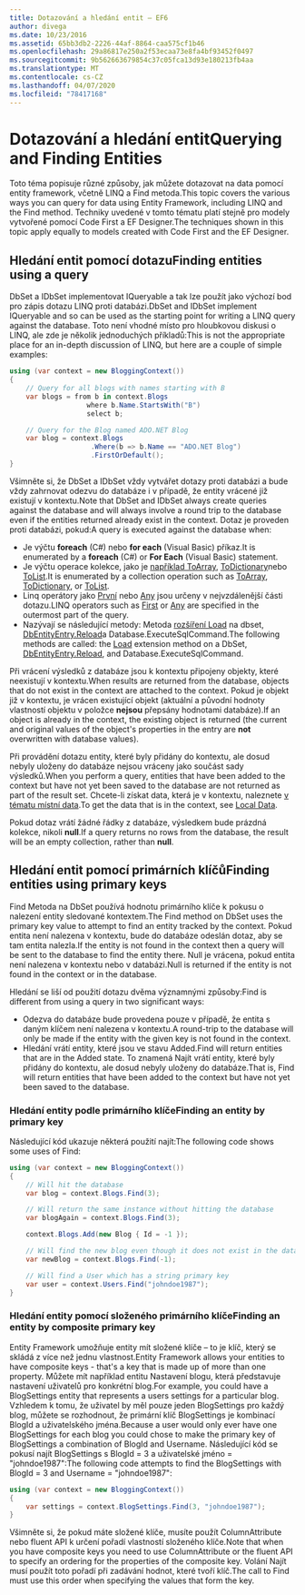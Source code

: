```yaml
---
title: Dotazování a hledání entit – EF6
author: divega
ms.date: 10/23/2016
ms.assetid: 65bb3db2-2226-44af-8864-caa575cf1b46
ms.openlocfilehash: 29a86817e250a2f53ecaa73e8fa4bf93452f0497
ms.sourcegitcommit: 9b562663679854c37c05fca13d93e180213fb4aa
ms.translationtype: MT
ms.contentlocale: cs-CZ
ms.lasthandoff: 04/07/2020
ms.locfileid: "78417168"
---
```

# <a name="querying-and-finding-entities"></a><span data-ttu-id="37fce-102">Dotazování a hledání entit</span><span class="sxs-lookup"><span data-stu-id="37fce-102">Querying and Finding Entities</span></span>
<span data-ttu-id="37fce-103">Toto téma popisuje různé způsoby, jak můžete dotazovat na data pomocí entity framework, včetně LINQ a Find metoda.</span><span class="sxs-lookup"><span data-stu-id="37fce-103">This topic covers the various ways you can query for data using Entity Framework, including LINQ and the Find method.</span></span> <span data-ttu-id="37fce-104">Techniky uvedené v tomto tématu platí stejně pro modely vytvořené pomocí Code First a EF Designer.</span><span class="sxs-lookup"><span data-stu-id="37fce-104">The techniques shown in this topic apply equally to models created with Code First and the EF Designer.</span></span>  

## <a name="finding-entities-using-a-query"></a><span data-ttu-id="37fce-105">Hledání entit pomocí dotazu</span><span class="sxs-lookup"><span data-stu-id="37fce-105">Finding entities using a query</span></span>  

<span data-ttu-id="37fce-106">DbSet a IDbSet implementovat IQueryable a tak lze použít jako výchozí bod pro zápis dotazu LINQ proti databázi.</span><span class="sxs-lookup"><span data-stu-id="37fce-106">DbSet and IDbSet implement IQueryable and so can be used as the starting point for writing a LINQ query against the database.</span></span> <span data-ttu-id="37fce-107">Toto není vhodné místo pro hloubkovou diskusi o LINQ, ale zde je několik jednoduchých příkladů:</span><span class="sxs-lookup"><span data-stu-id="37fce-107">This is not the appropriate place for an in-depth discussion of LINQ, but here are a couple of simple examples:</span></span>  

``` csharp
using (var context = new BloggingContext())
{
    // Query for all blogs with names starting with B
    var blogs = from b in context.Blogs
                   where b.Name.StartsWith("B")
                   select b;

    // Query for the Blog named ADO.NET Blog
    var blog = context.Blogs
                    .Where(b => b.Name == "ADO.NET Blog")
                    .FirstOrDefault();
}
```  

<span data-ttu-id="37fce-108">Všimněte si, že DbSet a IDbSet vždy vytvářet dotazy proti databázi a bude vždy zahrnovat odezvu do databáze i v případě, že entity vrácené již existují v kontextu.</span><span class="sxs-lookup"><span data-stu-id="37fce-108">Note that DbSet and IDbSet always create queries against the database and will always involve a round trip to the database even if the entities returned already exist in the context.</span></span> <span data-ttu-id="37fce-109">Dotaz je proveden proti databázi, pokud:</span><span class="sxs-lookup"><span data-stu-id="37fce-109">A query is executed against the database when:</span></span>  

- <span data-ttu-id="37fce-110">Je výčtu **foreach** (C#) nebo **for each** (Visual Basic) příkaz.</span><span class="sxs-lookup"><span data-stu-id="37fce-110">It is enumerated by a **foreach** (C#) or **For Each** (Visual Basic) statement.</span></span>  
- <span data-ttu-id="37fce-111">Je výčtu operace kolekce, jako je [například ToArray](https://msdn.microsoft.com/library/bb298736), [ToDictionary](https://msdn.microsoft.com/library/system.linq.enumerable.todictionary)nebo [ToList](https://msdn.microsoft.com/library/bb342261).</span><span class="sxs-lookup"><span data-stu-id="37fce-111">It is enumerated by a collection operation such as [ToArray](https://msdn.microsoft.com/library/bb298736), [ToDictionary](https://msdn.microsoft.com/library/system.linq.enumerable.todictionary), or [ToList](https://msdn.microsoft.com/library/bb342261).</span></span>  
- <span data-ttu-id="37fce-112">Linq operátory jako [První](https://msdn.microsoft.com/library/bb291976) nebo [Any](https://msdn.microsoft.com/library/bb337697) jsou určeny v nejvzdálenější části dotazu.</span><span class="sxs-lookup"><span data-stu-id="37fce-112">LINQ operators such as [First](https://msdn.microsoft.com/library/bb291976) or [Any](https://msdn.microsoft.com/library/bb337697) are specified in the outermost part of the query.</span></span>  
- <span data-ttu-id="37fce-113">Nazývají se následující metody: Metoda [rozšíření Load](https://msdn.microsoft.com/library/system.data.entity.dbextensions.load) na dbset, [DbEntityEntry.Reload](https://msdn.microsoft.com/library/system.data.entity.infrastructure.dbentityentry.reload.aspx)a Database.ExecuteSqlCommand.</span><span class="sxs-lookup"><span data-stu-id="37fce-113">The following methods are called: the [Load](https://msdn.microsoft.com/library/system.data.entity.dbextensions.load) extension method on a DbSet, [DbEntityEntry.Reload](https://msdn.microsoft.com/library/system.data.entity.infrastructure.dbentityentry.reload.aspx), and Database.ExecuteSqlCommand.</span></span>  

<span data-ttu-id="37fce-114">Při vrácení výsledků z databáze jsou k kontextu připojeny objekty, které neexistují v kontextu.</span><span class="sxs-lookup"><span data-stu-id="37fce-114">When results are returned from the database, objects that do not exist in the context are attached to the context.</span></span> <span data-ttu-id="37fce-115">Pokud je objekt již v kontextu, je vrácen existující objekt (aktuální a původní hodnoty vlastností objektu v položce **nejsou** přepsány hodnotami databáze).</span><span class="sxs-lookup"><span data-stu-id="37fce-115">If an object is already in the context, the existing object is returned (the current and original values of the object's properties in the entry are **not** overwritten with database values).</span></span>  

<span data-ttu-id="37fce-116">Při provádění dotazu entity, které byly přidány do kontextu, ale dosud nebyly uloženy do databáze nejsou vráceny jako součást sady výsledků.</span><span class="sxs-lookup"><span data-stu-id="37fce-116">When you perform a query, entities that have been added to the context but have not yet been saved to the database are not returned as part of the result set.</span></span> <span data-ttu-id="37fce-117">Chcete-li získat data, která je v kontextu, naleznete [v tématu místní data](~/ef6/querying/local-data.md).</span><span class="sxs-lookup"><span data-stu-id="37fce-117">To get the data that is in the context, see [Local Data](~/ef6/querying/local-data.md).</span></span>  

<span data-ttu-id="37fce-118">Pokud dotaz vrátí žádné řádky z databáze, výsledkem bude prázdná kolekce, nikoli **null**.</span><span class="sxs-lookup"><span data-stu-id="37fce-118">If a query returns no rows from the database, the result will be an empty collection, rather than **null**.</span></span>  

## <a name="finding-entities-using-primary-keys"></a><span data-ttu-id="37fce-119">Hledání entit pomocí primárních klíčů</span><span class="sxs-lookup"><span data-stu-id="37fce-119">Finding entities using primary keys</span></span>  

<span data-ttu-id="37fce-120">Find Metoda na DbSet používá hodnotu primárního klíče k pokusu o nalezení entity sledované kontextem.</span><span class="sxs-lookup"><span data-stu-id="37fce-120">The Find method on DbSet uses the primary key value to attempt to find an entity tracked by the context.</span></span> <span data-ttu-id="37fce-121">Pokud entita není nalezena v kontextu, bude do databáze odeslán dotaz, aby se tam entita nalezla.</span><span class="sxs-lookup"><span data-stu-id="37fce-121">If the entity is not found in the context then a query will be sent to the database to find the entity there.</span></span> <span data-ttu-id="37fce-122">Null je vrácena, pokud entita není nalezena v kontextu nebo v databázi.</span><span class="sxs-lookup"><span data-stu-id="37fce-122">Null is returned if the entity is not found in the context or in the database.</span></span>  

<span data-ttu-id="37fce-123">Hledání se liší od použití dotazu dvěma významnými způsoby:</span><span class="sxs-lookup"><span data-stu-id="37fce-123">Find is different from using a query in two significant ways:</span></span>  

- <span data-ttu-id="37fce-124">Odezva do databáze bude provedena pouze v případě, že entita s daným klíčem není nalezena v kontextu.</span><span class="sxs-lookup"><span data-stu-id="37fce-124">A round-trip to the database will only be made if the entity with the given key is not found in the context.</span></span>  
- <span data-ttu-id="37fce-125">Hledání vrátí entity, které jsou ve stavu Added.</span><span class="sxs-lookup"><span data-stu-id="37fce-125">Find will return entities that are in the Added state.</span></span> <span data-ttu-id="37fce-126">To znamená Najít vrátí entity, které byly přidány do kontextu, ale dosud nebyly uloženy do databáze.</span><span class="sxs-lookup"><span data-stu-id="37fce-126">That is, Find will return entities that have been added to the context but have not yet been saved to the database.</span></span>  
### <a name="finding-an-entity-by-primary-key"></a><span data-ttu-id="37fce-127">Hledání entity podle primárního klíče</span><span class="sxs-lookup"><span data-stu-id="37fce-127">Finding an entity by primary key</span></span>  

<span data-ttu-id="37fce-128">Následující kód ukazuje některá použití najít:</span><span class="sxs-lookup"><span data-stu-id="37fce-128">The following code shows some uses of Find:</span></span>  

``` csharp
using (var context = new BloggingContext())
{
    // Will hit the database
    var blog = context.Blogs.Find(3);

    // Will return the same instance without hitting the database
    var blogAgain = context.Blogs.Find(3);

    context.Blogs.Add(new Blog { Id = -1 });

    // Will find the new blog even though it does not exist in the database
    var newBlog = context.Blogs.Find(-1);

    // Will find a User which has a string primary key
    var user = context.Users.Find("johndoe1987");
}
```  

### <a name="finding-an-entity-by-composite-primary-key"></a><span data-ttu-id="37fce-129">Hledání entity pomocí složeného primárního klíče</span><span class="sxs-lookup"><span data-stu-id="37fce-129">Finding an entity by composite primary key</span></span>  

<span data-ttu-id="37fce-130">Entity Framework umožňuje entity mít složené klíče – to je klíč, který se skládá z více než jednu vlastnost.</span><span class="sxs-lookup"><span data-stu-id="37fce-130">Entity Framework allows your entities to have composite keys - that's a key that is made up of more than one property.</span></span> <span data-ttu-id="37fce-131">Můžete mít například entitu Nastavení blogu, která představuje nastavení uživatelů pro konkrétní blog.</span><span class="sxs-lookup"><span data-stu-id="37fce-131">For example, you could have a BlogSettings entity that represents a users settings for a particular blog.</span></span> <span data-ttu-id="37fce-132">Vzhledem k tomu, že uživatel by měl pouze jeden BlogSettings pro každý blog, můžete se rozhodnout, že primární klíč BlogSettings je kombinací BlogId a uživatelského jména.</span><span class="sxs-lookup"><span data-stu-id="37fce-132">Because a user would only ever have one BlogSettings for each blog you could chose to make the primary key of BlogSettings a combination of BlogId and Username.</span></span> <span data-ttu-id="37fce-133">Následující kód se pokusí najít BlogSettings s BlogId = 3 a uživatelské jméno = "johndoe1987":</span><span class="sxs-lookup"><span data-stu-id="37fce-133">The following code attempts to find the BlogSettings with BlogId = 3 and Username = "johndoe1987":</span></span>  

``` csharp  
using (var context = new BloggingContext())
{
    var settings = context.BlogSettings.Find(3, "johndoe1987");
}
```  

<span data-ttu-id="37fce-134">Všimněte si, že pokud máte složené klíče, musíte použít ColumnAttribute nebo fluent API k určení pořadí vlastností složeného klíče.</span><span class="sxs-lookup"><span data-stu-id="37fce-134">Note that when you have composite keys you need to use ColumnAttribute or the fluent API to specify an ordering for the properties of the composite key.</span></span> <span data-ttu-id="37fce-135">Volání Najít musí použít toto pořadí při zadávání hodnot, které tvoří klíč.</span><span class="sxs-lookup"><span data-stu-id="37fce-135">The call to Find must use this order when specifying the values that form the key.</span></span>  
